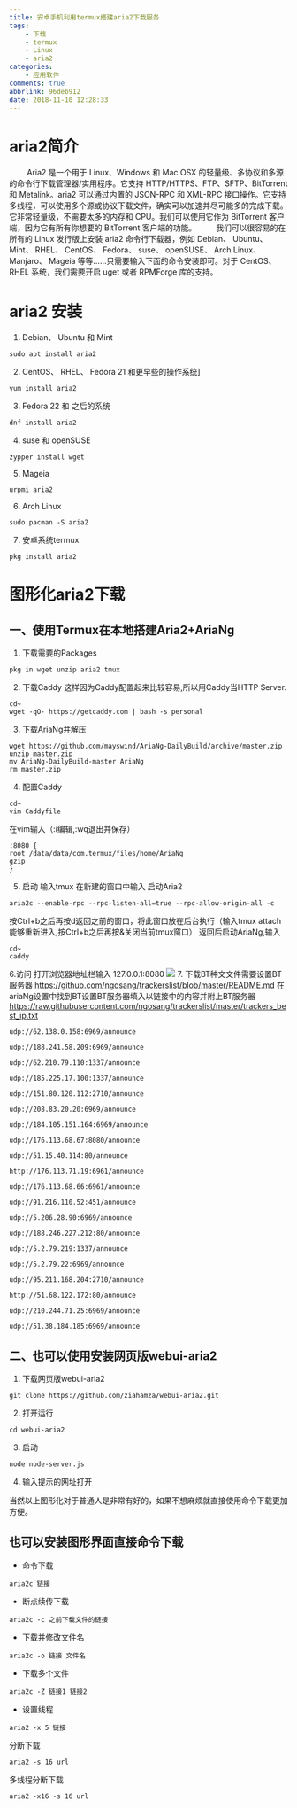 ```yaml
---
title: 安卓手机利用termux搭建aria2下载服务
tags:    
    - 下载
    - termux
    - Linux
    - aria2
categories:
    - 应用软件
comments: true
abbrlink: 96deb912
date: 2018-11-10 12:28:33
---
```

aria2简介
====

&emsp;&emsp; Aria2 是一个用于 Linux、Windows 和 Mac OSX 的轻量级、多协议和多源的命令行下载管理器/实用程序。它支持 HTTP/HTTPS、FTP、SFTP、BitTorrent 和 Metalink。aria2 可以通过内置的 JSON-RPC 和 XML-RPC 接口操作。它支持多线程，可以使用多个源或协议下载文件，确实可以加速并尽可能多的完成下载。它非常轻量级，不需要太多的内存和 CPU。我们可以使用它作为 BitTorrent 客户端，因为它有所有你想要的 BitTorrent 客户端的功能。
&emsp;&emsp; 我们可以很容易的在所有的 Linux 发行版上安装 aria2 命令行下载器，例如 Debian、 Ubuntu、 Mint、 RHEL、 CentOS、 Fedora、 suse、 openSUSE、 Arch Linux、 Manjaro、 Mageia 等等……只需要输入下面的命令安装即可。对于 CentOS、 RHEL 系统，我们需要开启 uget 或者 RPMForge 库的支持。


# aria2 安装
1. Debian、 Ubuntu 和 Mint
```
sudo apt install aria2
```
2. CentOS、 RHEL、 Fedora 21 和更早些的操作系统]
```
yum install aria2
```
3. Fedora 22 和 之后的系统
```
dnf install aria2
```
4. suse 和 openSUSE
```
zypper install wget
```
5. Mageia
```
urpmi aria2
```
6. Arch Linux
```
sudo pacman -S aria2
```
7. 安卓系统termux
```
pkg install aria2
```
# 图形化aria2下载
## 一、使用Termux在本地搭建Aria2+AriaNg
1. 下载需要的Packages
```
pkg in wget unzip aria2 tmux
```
2. 下载Caddy
这样因为Caddy配置起来比较容易,所以用Caddy当HTTP Server.
```
cd~
wget -qO- https://getcaddy.com | bash -s personal
```
3. 下载AriaNg并解压
```
wget https://github.com/mayswind/AriaNg-DailyBuild/archive/master.zip
unzip master.zip
mv AriaNg-DailyBuild-master AriaNg
rm master.zip
```
4. 配置Caddy
```
cd~
vim Caddyfile 
```
在vim输入（:i编辑,:wq退出并保存）
```
:8080 {
root /data/data/com.termux/files/home/AriaNg
gzip
}
```
5. 启动
输入tmux
在新建的窗口中输入 启动Aria2
```
aria2c --enable-rpc --rpc-listen-all=true --rpc-allow-origin-all -c
```
按Ctrl+b之后再按d返回之前的窗口，将此窗口放在后台执行（输入tmux attach能够重新进入,按Ctrl+b之后再按&关闭当前tmux窗口）
返回后启动AriaNg,输入
```
cd~
caddy
```
6.访问
打开浏览器地址栏输入
127.0.0.1:8080
<escape><!-- more --></escape>
![](01.jpg)
7. 下载BT种文文件需要设置BT服务器
https://github.com/ngosang/trackerslist/blob/master/README.md
在ariaNg设置中找到BT设置BT服务器填入以链接中的内容并附上BT服务器
https://raw.githubusercontent.com/ngosang/trackerslist/master/trackers_best_ip.txt
```
udp://62.138.0.158:6969/announce

udp://188.241.58.209:6969/announce

udp://62.210.79.110:1337/announce

udp://185.225.17.100:1337/announce

udp://151.80.120.112:2710/announce

udp://208.83.20.20:6969/announce

udp://184.105.151.164:6969/announce

udp://176.113.68.67:8080/announce

udp://51.15.40.114:80/announce

http://176.113.71.19:6961/announce

udp://176.113.68.66:6961/announce

udp://91.216.110.52:451/announce

udp://5.206.28.90:6969/announce

udp://188.246.227.212:80/announce

udp://5.2.79.219:1337/announce

udp://5.2.79.22:6969/announce

udp://95.211.168.204:2710/announce

http://51.68.122.172:80/announce

udp://210.244.71.25:6969/announce

udp://51.38.184.185:6969/announce
```
## 二、也可以使用安装网页版webui-aria2
1. 下载网页版webui-aria2
```
git clone https://github.com/ziahamza/webui-aria2.git
```
2. 打开运行
```
cd webui-aria2
```
3. 启动
```
node node-server.js
```
4. 输入提示的网址打开

当然以上图形化对于普通人是非常有好的，如果不想麻烦就直接使用命令下载更加方便。

## 也可以安装图形界面直接命令下载
* 命令下载
```
aria2c 链接
```
* 断点续传下载
```
aria2c -c 之前下载文件的链接
```
* 下载并修改文件名
```
aria2c -o 链接 文件名
```
* 下载多个文件
```
aria2c -Z 链接1 链接2
```
* 设置线程
```
aria2 -x 5 链接
```
分断下载
```
aria2 -s 16 url
```
多线程分断下载
```
aria2 -x16 -s 16 url
```